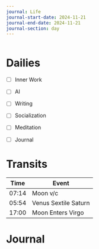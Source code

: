 ```yaml
---
journal: Life
journal-start-date: 2024-11-21
journal-end-date: 2024-11-21
journal-section: day
---
```


```calendar-nav
```

# Dailies

- [ ] Inner Work
- [ ] AI
- [ ] Writing
- [ ] Socialization
- [ ] Meditation
- [ ] Journal


# Transits

| Time | Event |
|------|-------|
| 07:14 | Moon v/c |
| 05:54 | Venus Sextile Saturn |
| 17:00 | Moon Enters Virgo |



# Journal



